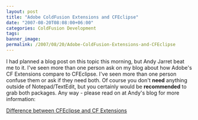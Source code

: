 ```yaml
---
layout: post
title: "Adobe ColdFusion Extensions and CFEclipse"
date: "2007-08-20T08:08:00+06:00"
categories: ColdFusion Development 
tags: 
banner_image: 
permalink: /2007/08/20/Adobe-ColdFusion-Extensions-and-CFEclipse
---
```


I had planned a blog post on this topic this morning, but Andy Jarret beat me to it. I've seen more than one person ask on my blog about how Adobe's CF Extensions compare to CFEclipse. I've seen more than one person confuse them or ask if they need both. Of course you don't <b>need</b> anything outside of Notepad/TextEdit, but you certainly would be <b>recommended</b> to grab both packages. Any way - please read on at Andy's blog for more information:

<a href="http://www.andyjarrett.co.uk/andy/blog/index.cfm/2007/8/20/Difference-between-CFEclipse-and-CF-Extensions">Difference between CFEclipse and CF Extensions</a>